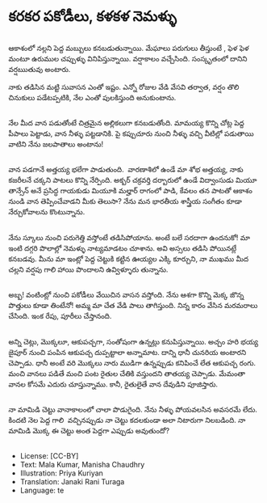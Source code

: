 # కరకర పకోడీలు, కళకళ నెమళ్ళు

##
ఆకాశంలో నల్లని పెద్ద మబ్బులు కనబడుతున్నాయి. మేఘాలు పరుగులు తీస్తుంటే , ఫెళ ఫెళ మంటూ ఉరుముల చప్పుళ్ళు వినిపిస్తున్నాయి. వర్షాకాలం వచ్చేసింది. సంస్కృతంలో దానిని వర్షబుుతువు అంటారు. 

నాకు తడిసిన మట్టి సువాసన ఎంతో ఇష్టం. ఎన్నో రోజుల వేడి వేసవి తర్వాత, వర్షం తొలి చినుకులు పడేటప్పటికి, నేల ఎంతో పులకిస్తుంది అనుకుంటాను.

##
నేల మీద వాన పడుతోంటే చిత్రమైన అల్లికలుగా కనబడుతోంది. మామయ్య కొన్ని చోట్ల పెద్ద పీపాలు పెట్టాడు, వాన నీళ్ళు పట్టడానికి. పై కప్పుచూరు నుంచి నీళ్ళు వచ్చి వీటిల్లో పడుతాయి వాటిని నేను జలపాతాలు అంటాను! 

##
వాన పడగానే అత్తయ్య భలేగా పాడుతుంది.  వారణాశిలో ఉండే మా శోభ అత్తయ్య, నాకు కజరీలనే చక్కని పాటలు కొన్ని నేర్పింది. అక్బర్ చక్రవర్తి దర్బారులో ఉండే విద్వాంసుడు మియూ తాన్సేన్ అనే ప్రసిద్ధ గాయకుడు మియూకి మల్హార్ రాగంలో పాడి, కేవలం తన పాటతో ఆకాశం నుండి వాన తెప్పించేవాడని మీకు తెలుసా? నేను మన భారతీయ శాస్త్రీయ సంగీతం కూడా నేర్చుకోవాలను కొంటున్నాను. 

##
నేను స్కూలు నుంచి పరుగెత్తి వస్తోంటే తడిసిపోయాను. అంటే బలే సరదాగా ఉందనుకో! మా ఇంటి దగ్గరి పొలాల్లో నెమళ్ళు నాట్యమాడటం చూశాను. అవి అస్సలు తడిసి పోయినట్లే కనబడవు. మీను మా ఇంట్లో పెద్ద చెట్టుకి కట్టిన ఊయ్యల ఎక్కి కూర్చుని, నా ముఖము మీద చల్లని వర్షపు గాలి హాయి పొందాలని ఉవ్విళ్ళూరు తున్నాను. 

##
అబ్బ! వంటింట్లో నుంచి పకోడీలు వేయిచిన వాసన వస్తోంది. నేను ఆశగా కొన్ని మెక్క జొన్న పొత్తులు కూడా తింటేనో! అమ్మ మా చేత వేడి పాలు తాగిస్తుంది. నిన్న కారం వేసిన మరమరాలు చేసింది. ఇంక రేపు, పూరీలు చేస్తానంది. 

##
అన్ని చెట్లు, మెుక్కలూ, ఆకుపచ్చగా, సంతోషంగా ఉన్నట్లు కనుపిస్తున్నాయి. అచ్చం హరి భయ్య జైపూర్ నుంచి పంపిన ఆకుపచ్చ దుప్పట్టాలా అన్నామాట. దాన్ని ధానీ చునరియ అంటారని చెప్పాడు. ధానీ అంటే వరి మెుక్కలు నారు ముడిగా ఉన్నప్పుడు కనిపించే లేత ఆకుపచ్చ రంగు. మంచి వానలు పడితే మంచి పంట రైతుల చేతికి వస్తుందని తాతయ్య చెప్పాడు. మేమంతా వానల కోసమే ఎదురు చూస్తున్నాము. కానీ, రైతులైతే వాన దేవుడిని పూజిస్తారు. 

##
నా మామిడి చెట్టు వానాకాలంలో చాలా పొడుగైంది. నేను నీళ్ళు పోయవలసిన అవసరమే లేదు. కిందటి నెల పెద్ద గాలి  వచ్చినప్పుడు నా చెట్టు కదలకుండా అలా నిటారుగా నిలబడింది. నా మామిడి వెుుక్క ఈ చెట్టు అంత పెద్దగా ఎప్పుడు అవుతుందో? 

##
* License: [CC-BY]
* Text: Mala Kumar, Manisha Chaudhry
* Illustration: Priya Kuriyan
* Translation: Janaki Rani Turaga
* Language: te
